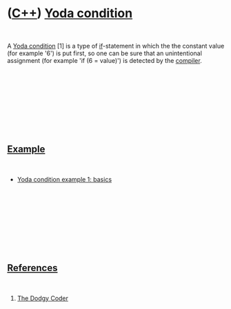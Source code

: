 



 

 

 

 

 

([C++](Cpp.htm)) [Yoda condition](CppYodaCondition.htm)
=======================================================

 

A [Yoda condition](CppYodaCondition.htm) \[1\] is a type of
[if](CppIf.htm)-statement in which the the constant value (for example
'6') is put first, so one can be sure that an unintentional assignment
(for example 'if (6 = value)') is detected by the
[compiler](CppCompiler.htm).

 

 

 

 

 

[Example](CppExample.htm)
-------------------------

 

-   [Yoda condition example 1: basics](CppYodaConditionExample1.htm)

 

 

 

 

 

[References](CppReferences.htm)
-------------------------------

 

1.  [The Dodgy
    Coder](http://www.dodgycoder.net/2011/11/yoda-conditions-pokemon-exception.html)

 

 

 

 

 





 



